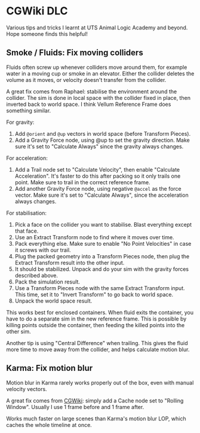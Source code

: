 # CGWiki DLC
Various tips and tricks I learnt at UTS Animal Logic Academy and beyond. Hope someone finds this helpful!

## Smoke / Fluids: Fix moving colliders
Fluids often screw up whenever colliders move around them, for example water in a moving cup or smoke in an elevator. Either the collider deletes the volume as it moves, or velocity doesn't transfer from the collider.

A great fix comes from Raphael: stabilise the environment around the collider. The sim is done in local space with the collider fixed in place, then inverted back to world space. I think Vellum Reference Frame does something similar.

For gravity:
1. Add `@orient` and `@up` vectors in world space (before Transform Pieces).
2. Add a Gravity Force node, using @up to set the gravity direction. Make sure it's set to "Calculate Always" since the gravity always changes.

For acceleration:
1. Add a Trail node set to "Calculate Velocity", then enable "Calculate Acceleration". It's faster to do this after packing so it only trails one point. Make sure to trail in the correct reference frame.
2. Add another Gravity Force node, using negative `@accel` as the force vector. Make sure it's set to "Calculate Always", since the acceleration always changes.

For stabilisation:
1. Pick a face on the collider you want to stabilise. Blast everything except that face.
2. Use an Extract Transform node to find where it moves over time.
3. Pack everything else. Make sure to enable "No Point Velocities" in case it screws with our trail.
4. Plug the packed geometry into a Transform Pieces node, then plug the Extract Transform result into the other input.
5. It should be stabilized. Unpack and do your sim with the gravity forces described above.
6. Pack the simulation result.
7. Use a Transform Pieces node with the same Extract Transform input. This time, set it to "Invert Transform" to go back to world space.
8. Unpack the world space result.

This works best for enclosed containers. When fluid exits the container, you have to do a separate sim in the new reference frame. This is possible by killing points outside the container, then feeding the killed points into the other sim.

Another tip is using "Central Difference" when trailing. This gives the fluid more time to move away from the collider, and helps calculate motion blur.

## Karma: Fix motion blur
Motion blur in Karma rarely works properly out of the box, even with manual velocity vectors.

A great fix comes from [CGWiki](https://www.tokeru.com/cgwiki/index.php?title=UsdGuide18): simply add a Cache node set to "Rolling Window". Usually I use 1 frame before and 1 frame after.

Works much faster on large scenes than Karma's motion blur LOP, which caches the whole timeline at once.
